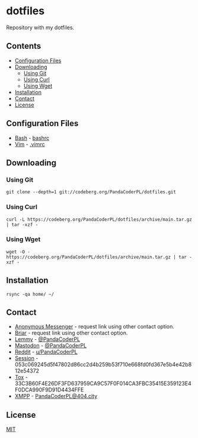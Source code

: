# dotfiles

Repository with my dotfiles.

## Contents

* [Configuration Files](#configuration-files)
* [Downloading](#downloading)
  * [Using Git](#using-git)
  * [Using Curl](#using-curl)
  * [Using Wget](#using-wget)
* [Installation](#installation)
* [Contact](#contact)
* [License](#license)

## Configuration Files

* [Bash](http://www.gnu.org/software/bash/) - [
bashrc](home/.bashrc)
* [Vim](https://www.vim.org/) - [.vimrc](home/.vimrc)

## Downloading

### Using Git

    git clone --depth=1 git://codeberg.org/PandaCoderPL/dotfiles.git

### Using Curl

    curl -L https://codeberg.org/PandaCoderPL/dotfiles/archive/main.tar.gz | tar -xzf -

### Using Wget

    wget -O - https://codeberg.org/PandaCoderPL/dotfiles/archive/main.tar.gz | tar -xzf -

## Installation

    rsync -qa home/ ~/

## Contact

* [Anonymous Messenger](https://anonymousmessenger.ly/) - request link using other contact option.
* [Briar](https://briarproject.org/) - request link using other contact option.
* [Lemmy](https://lemmy.ml/) - [@PandaCoderPL](https://lemmy.ml/u/PandaCoderPL)
* [Mastodon](https://mastodon.technology/) - [@PandaCoderPL](https://mastodon.technology/@PandaCoderPL)
* [Reddit](https://reddit.com/) - [u/PandaCoderPL](https://reddit.com/user/PandaCoderPL/)
* [Session](https://getsession.org/) - 053c069245d5f47802d86cc2d4b259b53f710e668fd0fd367e5b4e42b812e54372
* [Tox](https://tox.chat/) - 33C3B60F4E26DF3FD637959CA9C57F0F014CA3FBC35415E359123E4F0DCA990F9D91D4434FFE
* [XMPP](https://404.city/) - PandaCoderPL@404.city

## License

[MIT](LICENSE)
